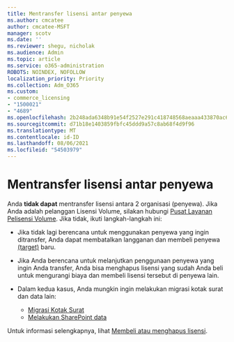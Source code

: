 ```yaml
---
title: Mentransfer lisensi antar penyewa
ms.author: cmcatee
author: cmcatee-MSFT
manager: scotv
ms.date: ''
ms.reviewer: shegu, nicholak
ms.audience: Admin
ms.topic: article
ms.service: o365-administration
ROBOTS: NOINDEX, NOFOLLOW
localization_priority: Priority
ms.collection: Adm_O365
ms.custom:
- commerce_licensing
- "1500021"
- "4689"
ms.openlocfilehash: 2b248ada6348b91e54f2527e291c418748568aeaaa433870ac699fe93e7c5be9
ms.sourcegitcommit: d71b18e1403859fbfc45ddd9a57c8ab68f4d9f96
ms.translationtype: MT
ms.contentlocale: id-ID
ms.lasthandoff: 08/06/2021
ms.locfileid: "54503979"
---
```

# <a name="transfer-licenses-between-tenants"></a>Mentransfer lisensi antar penyewa

Anda **tidak dapat** mentransfer lisensi antara 2 organisasi (penyewa). Jika Anda adalah pelanggan Lisensi Volume, silakan hubungi [Pusat Layanan Pelisensi Volume](https://support.microsoft.com/help/4471406/how-to-contact-the-microsoft-volume-licensing-service-center). Jika tidak, ikuti langkah-langkah ini:

- Jika tidak lagi berencana untuk menggunakan penyewa yang ingin ditransfer, [](https://admin.microsoft.com/Adminportal/Home?source=applauncher#/subscriptions) Anda dapat membatalkan langganan dan membeli penyewa [(target)](https://www.microsoft.com/microsoft-365/business/compare-all-microsoft-365-business-products?rtc=2&activetab=tab:primaryr2) baru.
- Jika Anda berencana untuk melanjutkan penggunaan penyewa yang ingin Anda transfer, Anda bisa menghapus lisensi yang sudah Anda beli untuk mengurangi biaya dan membeli lisensi tersebut di penyewa lain. [](/microsoft-365/commerce/licenses/buy-licenses#buy-or-remove-licenses-for-your-business-subscription)
- Dalam kedua kasus, Anda mungkin ingin melakukan migrasi kotak surat dan data lain:

    - [Migrasi Kotak Surat](/Exchange/mailbox-migration/migrate-mailboxes-across-tenants)
    - [Melakukan SharePoint data](https://aka.ms/modernSpoAdminCenter/CloudContentMigrations)

Untuk informasi selengkapnya, lihat [Membeli atau menghapus lisensi](/microsoft-365/commerce/licenses/buy-licenses).